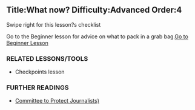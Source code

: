 Title:What now?
Difficulty:Advanced
Order:4
---
<p>Swipe right for this lesson?s checklist</p><p>Go to the Beginner lesson for advice on what to pack in a grab bag.<a href="umbrella://lesson/protective/1" class="button green">Go to Beginner Lesson</a></p><h3>RELATED LESSONS/TOOLS</h3><p><ul><li>Checkpoints lesson</li></ul></p><h3>FURTHER READINGS</h3><p><ul><li><a href="https://cpj.org/reports/2012/04/armed-conflict.php">Committee to Protect Journalists)</a></li></ul></p>